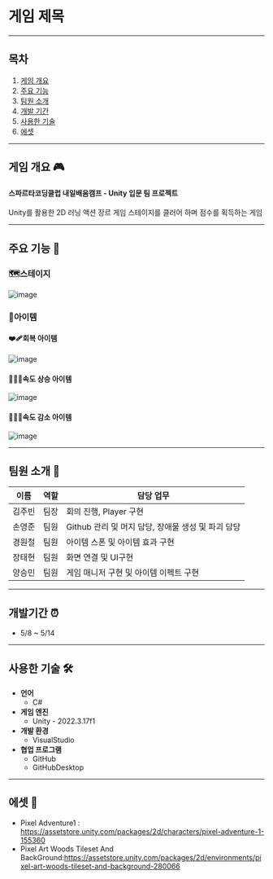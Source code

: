 # 게임 제목
---
## 목차
1. [게임 개요](#게임-개요-)
2. [주요 기능](#주요-기능-)
3. [팀원 소개](#팀원-소개-)
4. [개발 기간](#개발-기간-)
5. [사용한 기술](#사용한-기술-)
6. [에셋](#에셋-)

---

## 게임 개요 🎮
#### 스파르타코딩클럽 내일배움캠프 - Unity 입문 팀 프로젝트

Unity를 활용한 2D 러닝 액션 장르 게임
스테이지를 클러어 하며 점수를 획득하는 게임

---

## 주요 기능 📍
### 🗺️스테이지
![image](https://github.com/user-attachments/assets/470e75ea-327f-44a3-ac3d-34c808a8b39d)
### 🎁아이템
#### ❤️‍🩹회복 아이템
![image](https://github.com/user-attachments/assets/655ea153-c063-4230-8cfc-f2bcbaf38787)
#### 🏃‍♂️‍➡️속도 상승 아이템
![image](https://github.com/user-attachments/assets/d27b9f4a-c610-4d24-82c4-5fe54e371b32)
#### 🚶‍♂️‍➡️속도 감소 아이템
![image](https://github.com/user-attachments/assets/68437994-6656-4ed0-bfdd-bfe5e168b696)

---

## 팀원 소개 👥

| 이름   | 역할 | 담당 업무                                          |
|--------|------|----------------------------------------------------|
| 김주빈 | 팀장 | 회의 진행, Player 구현                             |
| 손영준 | 팀원 | Github 관리 및 머지 담당, 장애물 생성 및 파괴 담당 |
| 경원철 | 팀원 | 아이템 스폰 및 아이템 효과 구현                    |
| 장태현 | 팀원 | 화면 연결 및 UI구현                                |
| 양승민 | 팀원 | 게임 매니저 구현 및 아이템 이펙트 구현             |

---

## 개발기간 ⏰
- 5/8 ~ 5/14

---

## 사용한 기술 🛠️
- **언어**
  - C#
- **게임 엔진**
  - Unity - 2022.3.17f1
- **개발 환경**
  - VisualStudio
- **협업 프로그램**
  - GitHub
  - GitHubDesktop

---

## 에셋 👾
 - Pixel Adventure1 : https://assetstore.unity.com/packages/2d/characters/pixel-adventure-1-155360
 - Pixel Art Woods Tileset And BackGround:https://assetstore.unity.com/packages/2d/environments/pixel-art-woods-tileset-and-background-280066
